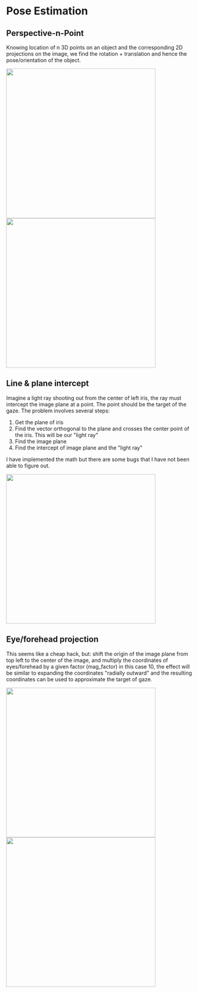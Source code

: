 # Pose Estimation

## Perspective-n-Point
Knowing location of n 3D points on an object and the corresponding 2D projections on the image, we find the rotation + translation and hence the pose/orientation of the object.

<img src="https://github.com/yuntongf/pose-estimation/blob/master/assets/head-pose.gif" width="400" height="400" />

<img src="https://github.com/yuntongf/pose-estimation/blob/master/assets/eye-pose.gif" width="400" height="400" />


## Line & plane intercept
Imagine a light ray shooting out from the center of left iris, the ray must intercept the image plane at a point. The point should be the target of the gaze. The problem involves several steps:

1. Get the plane of iris
2. Find the vector orthogonal to the plane and crosses the center point of the iris. This will be our "light ray"
3. Find the image plane 
4. Find the intercept of image plane and the "light ray"

I have implemented the math but there are some bugs that I have not been able to figure out.

<img src="https://github.com/yuntongf/pose-estimation/blob/master/assets/intercept.gif" width="400" height="400" />

## Eye/forehead projection
This seems like a cheap hack, but: shift the origin of the image plane from top left to the center of the image, and multiply the coordinates of eyes/forehead by a given factor (mag_factor) in this case 10, the effect will be similar to expanding the coordinates "radially outward" and the resulting coordinates can be used to approximate the target of gaze. 

<img src="https://github.com/yuntongf/pose-estimation/blob/master/assets/proj_eyes.gif" width="400" height="400" />

<img src="https://github.com/yuntongf/pose-estimation/blob/master/assets/proj_forehead.gif" width="400" height="400" />

